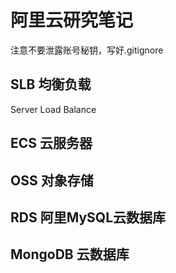 # 阿里云研究笔记
注意不要泄露账号秘钥，写好.gitignore

## SLB 均衡负载
Server Load Balance


## ECS 云服务器

## OSS 对象存储

## RDS 阿里MySQL云数据库

## MongoDB 云数据库